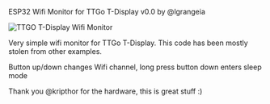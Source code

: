 ESP32 Wifi Monitor for TTGo T-Display v0.0
by @lgrangeia

![TTGO T-Display Wifi Monitor](images/ttgo_wifiscan.png)

Very simple wifi monitor for TTGo T-Display. This code has been mostly stolen from other examples.

Button up/down changes Wifi channel, long press button down enters sleep mode

Thank you @kripthor for the hardware, this is great stuff :)